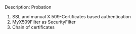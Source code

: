 Description:
Probation
1. SSL and manual X.509-Certificates based authentication
2. MyX509Filter as SecurityFilter
3. Chain of certificates
